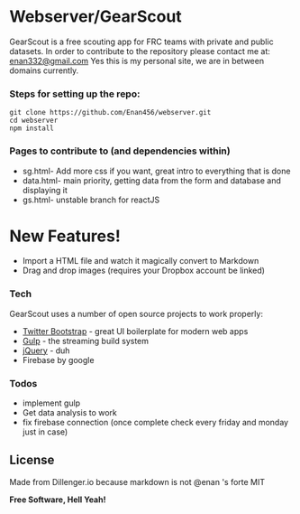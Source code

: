 # Webserver/GearScout
GearScout is a free scouting app for FRC teams with private and public datasets.
In order to contribute to the repository please contact me at: enan332@gmail.com
Yes this is my personal site, we are in between domains currently.

### Steps for setting up the repo:
```
git clone https://github.com/Enan456/webserver.git
cd webserver
npm install
```

### Pages to contribute to (and dependencies within)
 - sg.html- Add more css if you want, great intro to everything that is done
 - data.html- main priority, getting data from the form and database and displaying it
 - gs.html- unstable branch for reactJS

# New Features!

  - Import a HTML file and watch it magically convert to Markdown
  - Drag and drop images (requires your Dropbox account be linked)

### Tech

GearScout uses a number of open source projects to work properly:

* [Twitter Bootstrap] - great UI boilerplate for modern web apps
* [Gulp] - the streaming build system
* [jQuery] - duh
* Firebase by google

### Todos

 - implement gulp
 - Get data analysis to work
 - fix firebase connection (once complete check every friday and monday just in case)

License
----
Made from Dillenger.io because markdown is not @enan 's forte
MIT


**Free Software, Hell Yeah!**

[//]: # (These are reference links used in the body of this note and get stripped out when the markdown processor does its job. There is no need to format nicely because it shouldn't be seen. Thanks SO - http://stackoverflow.com/questions/4823468/store-comments-in-markdown-syntax)


   [dill]: <https://github.com/joemccann/dillinger>
   [git-repo-url]: <https://github.com/joemccann/dillinger.git>
   [john gruber]: <http://daringfireball.net>
   [df1]: <http://daringfireball.net/projects/markdown/>
   [markdown-it]: <https://github.com/markdown-it/markdown-it>
   [Ace Editor]: <http://ace.ajax.org>
   [node.js]: <http://nodejs.org>
   [Twitter Bootstrap]: <http://twitter.github.com/bootstrap/>
   [jQuery]: <http://jquery.com>
   [@tjholowaychuk]: <http://twitter.com/tjholowaychuk>
   [express]: <http://expressjs.com>
   [AngularJS]: <http://angularjs.org>
   [Gulp]: <http://gulpjs.com>

   [PlDb]: <https://github.com/joemccann/dillinger/tree/master/plugins/dropbox/README.md>
   [PlGh]: <https://github.com/joemccann/dillinger/tree/master/plugins/github/README.md>
   [PlGd]: <https://github.com/joemccann/dillinger/tree/master/plugins/googledrive/README.md>
   [PlOd]: <https://github.com/joemccann/dillinger/tree/master/plugins/onedrive/README.md>
   [PlMe]: <https://github.com/joemccann/dillinger/tree/master/plugins/medium/README.md>
   [PlGa]: <https://github.com/RahulHP/dillinger/blob/master/plugins/googleanalytics/README.md>
